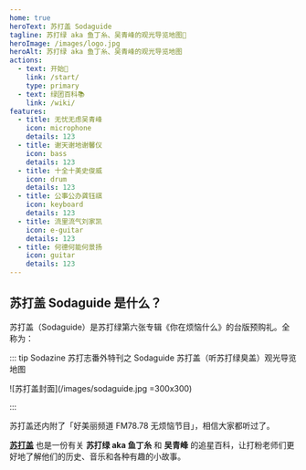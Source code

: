 ```yaml
---
home: true
heroText: 苏打盖 Sodaguide
tagline: 苏打绿 aka 鱼丁糸、吴青峰的观光导览地图🧭
heroImage: /images/logo.jpg
heroAlt: 苏打绿 aka 鱼丁糸、吴青峰的观光导览地图
actions:
  - text: 开始🎸
    link: /start/
    type: primary
  - text: 绿团百科📚
    link: /wiki/
features:
  - title: 无忧无虑吴青峰
    icon: microphone
    details: 123
  - title: 谢天谢地谢馨仪
    icon: bass
    details: 123
  - title: 十全十美史俊威
    icon: drum
    details: 123
  - title: 公事公办龚钰祺
    icon: keyboard
    details: 123
  - title: 流里流气刘家凯
    icon: e-guitar
    details: 123
  - title: 何德何能何景扬
    icon: guitar
    details: 123
---
```


## 苏打盖 Sodaguide 是什么？

苏打盖（Sodaguide）是苏打绿第六张专辑《你在烦恼什么》的台版预购礼。全称为：

::: tip Sodazine 苏打志番外特刊之 Sodaguide 苏打盖（听苏打绿臭盖）观光导览地图

![苏打盖封面](/images/sodaguide.jpg =300x300)

:::

苏打盖还内附了「好美丽频道 FM78.78 无烦恼节目」，相信大家都听过了。

[**苏打盖**](/) 也是一份有关 **苏打绿 aka 鱼丁糸** 和 **吴青峰** 的追星百科，让打粉老师们更好地了解他们的历史、音乐和各种有趣的小故事。
